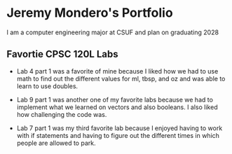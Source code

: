 
# Jeremy Mondero's Portfolio 

I am a computer engineering major at CSUF and plan on graduating 2028

## Favortie CPSC 120L Labs

* Lab 4
 part 1 was a favorite of mine because I liked how we had to use math to find out the different values for ml, tbsp, and oz and was able to learn to use doubles.


* Lab 9
 part 1 was another one of my favorite labs because we had to implement what we learned on vectors and also booleans. I also liked how challenging the code was.

* Lab 7
 part 1 was my third favorite lab because I enjoyed having to work with if statements and having to figure out the different times in which people are allowed to park. 
